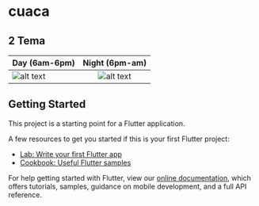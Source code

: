 # cuaca



## 2 Tema
| Day (6am-6pm) | Night (6pm-am)|
| ------------- |:-------------:|
| ![alt text](https://i.ibb.co/8d8PJGs/photo-2020-01-13-05-12-49.jpg) | ![alt text](https://i.ibb.co/BLN3CZ7/photo-2020-01-13-05-13-09.jpg) |
## Getting Started

This project is a starting point for a Flutter application.

A few resources to get you started if this is your first Flutter project:

- [Lab: Write your first Flutter app](https://flutter.dev/docs/get-started/codelab)
- [Cookbook: Useful Flutter samples](https://flutter.dev/docs/cookbook)

For help getting started with Flutter, view our
[online documentation](https://flutter.dev/docs), which offers tutorials,
samples, guidance on mobile development, and a full API reference.
